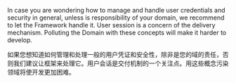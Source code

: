 In case you are wondering how to manage and handle user credentials and security in general, unless is responsibility of your domain, we recommend to let the Framework handle it. User session is a concern of the delivery mechanism. Polluting the Domain with these concepts will make it harder to develop.

如果您想知道如何管理和处理一般的用户凭证和安全性，除非是您的域的责任，否则我们建议让框架来处理它。用户会话是交付机制的一个关注点。用这些概念污染领域将使开发更加困难。

